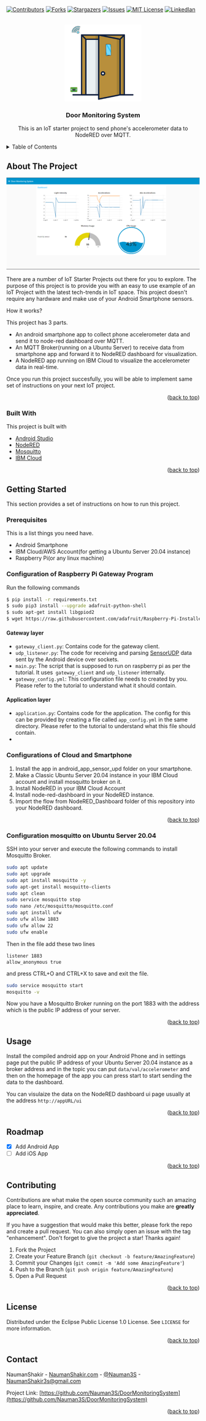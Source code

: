 <div id="top"></div>

<!-- PROJECT SHIELDS -->
<!--
*** I'm using markdown "reference style" links for readability.
*** Reference links are enclosed in brackets [ ] instead of parentheses ( ).
*** See the bottom of this document for the declaration of the reference variables
*** for contributors-url, forks-url, etc. This is an optional, concise syntax you may use.
*** https://www.markdownguide.org/basic-syntax/#reference-style-links
-->
[![Contributors][contributors-shield]][contributors-url]
[![Forks][forks-shield]][forks-url]
[![Stargazers][stars-shield]][stars-url]
[![Issues][issues-shield]][issues-url]
[![MIT License][license-shield]][license-url]
[![LinkedIan][linkedin-shield]][linkedin-url]



<!-- PROJECT LOGO -->
<br />
<div align="center">
  <a href="https://github.com/Nauman3S/DoorMonitoringSystem">
    <img src="images/door-m-logo.png" alt="Logo" width="200" height="200">
  </a>

  <h3 align="center">Door Monitoring System</h3>

  <p align="center">
    This is an IoT starter project to send phone's accelerometer data to NodeRED over MQTT.
    <br />
   
  </p>
</div>



<!-- TABLE OF CONTENTS -->
<details>
  <summary>Table of Contents</summary>
  <ol>
    <li>
      <a href="#about-the-project">About The Project</a>
      <ul>
        <li><a href="#built-with">Built With</a></li>
      </ul>
    </li>
    <li>
      <a href="#getting-started">Getting Started</a>
      <ul>
        <li><a href="#prerequisites">Prerequisites</a></li>
        <li><a href="#installation">Installation</a></li>
      </ul>
    </li>
    <li><a href="#usage">Usage</a></li>
    <li><a href="#roadmap">Roadmap</a></li>
    <li><a href="#contributing">Contributing</a></li>
    <li><a href="#license">License</a></li>
    <li><a href="#contact">Contact</a></li>
    <li><a href="#acknowledgments">Acknowledgments</a></li>
  </ol>
</details>



<!-- ABOUT THE PROJECT -->
## About The Project

![NodeRED Dashboard](images/dashboard.png)

There are a number of IoT Starter Projects out there for you to explore. The purpose of this project is to provide you with an easy to use example of an IoT Project with the latest tech-trends in IoT space. This project doesn't require any hardware and make use of your Android Smartphone  sensors.

How it works?

This project has 3 parts.
* An android smartphone app to collect phone accelerometer data and send it to node-red dashboard over MQTT.
* An MQTT Broker(running on a Ubuntu Server) to receive data from smartphone app and forward it to NodeRED dashboard for visualization.
* A NodeRED app running on IBM Cloud to visualize the accelerometer data in real-time.

Once you run this project succesfully, you will be able to implement same set of instructions on your next IoT project.

<p align="right">(<a href="#top">back to top</a>)</p>



### Built With

This project is built with

* [Android Studio](https://developer.android.com/studio)
* [NodeRED](https://nodered.org/)
* [Mosquitto](https://mosquitto.org/)
* [IBM Cloud](https://www.ibm.com/cloud)


<p align="right">(<a href="#top">back to top</a>)</p>



<!-- GETTING STARTED -->
## Getting Started

This section provides a set of instructions on how to run this project.

### Prerequisites

This is a list things you need have.

* Android Smartphone
* IBM Cloud/AWS Account(for getting a Ubuntu Server 20.04 instance)
* Raspberry Pi(or any linux machine)

### Configuration of Raspberry Pi Gateway Program


Run the following commands

```sh
$ pip install -r requirements.txt
$ sudo pip3 install --upgrade adafruit-python-shell
$ sudo apt-get install libgpiod2
$ wget https://raw.githubusercontent.com/adafruit/Raspberry-Pi-Installer-Scripts/master/raspi-blinka.py

```

#### Gateway layer

- `gateway_client.py`: Contains code for the gateway client.
- `udp_listener.py`: The code for receiving and parsing [SensorUDP](https://github.com/Nauman3S/DoorMonitoringSystem/blob/main/android_app_sensor_udp/sensor-udp.apk) data sent by the Android device over sockets.
- `main.py`: The script that is supposed to run on raspberry pi as per the tutorial. It uses` gateway_client` and `udp_listener` internally.
- `gateway_config.yml`: This configuration file needs to created by you. Please refer to the tutorial to understand what it should contain.

#### Application layer

- `application.py`: Contains code for the application. The config for this can be provided by creating a file called `app_config.yml` in the same directory. Please refer to the tutorial to understand what this file should contain.
- 
### Configurations of Cloud and Smartphone

1. Install the app in android_app_sensor_upd folder on your smartphone.
2. Make a Classic Ubuntu Server 20.04 instance in your IBM Cloud account and install mosquitto broker on it.
3. Install NodeRED in your IBM Cloud Account
4. Install node-red-dashboard in your NodeRED instance.
5. Import the flow from NodeRED_Dashboard folder of this repository into your NodeRED dashboard.

<p align="right">(<a href="#top">back to top</a>)</p>

### Configuration mosquitto on Ubuntu Server 20.04

SSH into your server and execute the following commands to install Mosquitto Broker.

```sh
sudo apt update
sudo apt upgrade
sudo apt install mosquitto -y
sudo apt-get install mosquitto-clients
sudo apt clean
sudo service mosquitto stop
sudo nano /etc/mosquitto/mosquitto.conf
sudo apt install ufw
sudo ufw allow 1883
sudo ufw allow 22
sudo ufw enable
```

Then in the file add these two lines

```
listener 1883
allow_anonymous true
```

and press CTRL+O and CTRL+X to save and exit the file.
```sh
sudo service mosquitto start
mosquitto -v
```

Now you have a Mosquitto Broker running on the port 1883 with the address which is the public IP address of your server.

<p align="right">(<a href="#top">back to top</a>)</p>

<!-- USAGE EXAMPLES -->
## Usage

Install the compiled android app on your Android Phone and in settings page put the public IP address of your Ubuntu Server 20.04 instance as a broker address and in the topic you can put ``data/val/accelerometer`` and then on the homepage of the app you can press start to start sending the data to the dashboard.

You can visulaize the data on the NodeRED dashboard ui page usually at the address ``http://appURL/ui``

<p align="right">(<a href="#top">back to top</a>)</p>



<!-- ROADMAP -->
## Roadmap

- [x] Add Android App
- [ ] Add iOS App

<p align="right">(<a href="#top">back to top</a>)</p>

<!-- CONTRIBUTING -->
## Contributing

Contributions are what make the open source community such an amazing place to learn, inspire, and create. Any contributions you make are **greatly appreciated**.

If you have a suggestion that would make this better, please fork the repo and create a pull request. You can also simply open an issue with the tag "enhancement".
Don't forget to give the project a star! Thanks again!

1. Fork the Project
2. Create your Feature Branch (`git checkout -b feature/AmazingFeature`)
3. Commit your Changes (`git commit -m 'Add some AmazingFeature'`)
4. Push to the Branch (`git push origin feature/AmazingFeature`)
5. Open a Pull Request

<p align="right">(<a href="#top">back to top</a>)</p>



<!-- LICENSE -->
## License

Distributed under the Eclipse Public License 1.0 License. See `LICENSE` for more information.

<p align="right">(<a href="#top">back to top</a>)</p>



<!-- CONTACT -->
## Contact

NaumanShakir - [NaumanShakir.com](https://NaumanShakir) - [@Nauman3S](https://twitter.com/Nauman3S) - NaumanShakir3s@gmail.com

Project Link: [https://github.com/Nauman3S/DoorMonitoringSystem](https://github.com/Nauman3S/DoorMonitoringSystem)

<p align="right">(<a href="#top">back to top</a>)</p>


<!-- MARKDOWN LINKS & IMAGES -->
<!-- https://www.markdownguide.org/basic-syntax/#reference-style-links -->
[contributors-shield]: https://img.shields.io/github/contributors/Nauman3S/DoorMonitoringSystem
[contributors-url]: https://github.com/Nauman3S/DoorMonitoringSystem/graphs/contributors
[forks-shield]: https://img.shields.io/github/forks/Nauman3S/DoorMonitoringSystem
[forks-url]: https://github.com/Nauman3S/DoorMonitoringSystem/network/members
[stars-shield]: https://img.shields.io/github/stars/Nauman3S/DoorMonitoringSystem
[stars-url]: https://github.com/Nauman3S/DoorMonitoringSystem/stargazers
[issues-shield]: https://img.shields.io/github/issues/Nauman3S/DoorMonitoringSystem
[issues-url]: https://github.com/Nauman3S/DoorMonitoringSystem/issues
[license-shield]: https://img.shields.io/github/license/Nauman3S/DoorMonitoringSystem
[license-url]: https://github.com/Nauman3S/DoorMonitoringSystem/blob/main/LICENSE
[linkedin-shield]: https://img.shields.io/badge/-LinkedIn-black.svg?style=for-the-badge&logo=linkedin&colorB=555
[linkedin-url]: https://linkedin.com/in/naumanshakir3s
[product-screenshot]: images/scr17.png